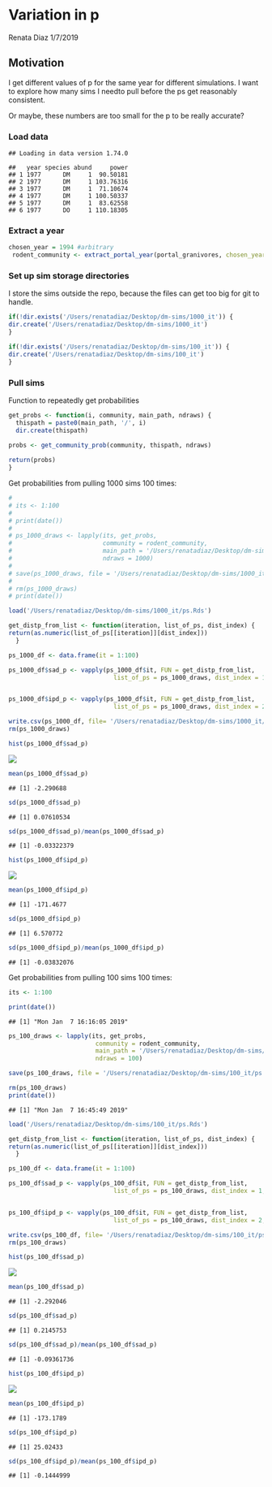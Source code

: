 Variation in p
================
Renata Diaz
1/7/2019

Motivation
----------

I get different values of p for the same year for different simulations. I want to explore how many sims I needto pull before the ps get reasonably consistent.

Or maybe, these numbers are too small for the p to be really accurate?

### Load data

    ## Loading in data version 1.74.0

    ##   year species abund     power
    ## 1 1977      DM     1  90.50181
    ## 2 1977      DM     1 103.76316
    ## 3 1977      DM     1  71.10674
    ## 4 1977      DM     1 100.50337
    ## 5 1977      DM     1  83.62558
    ## 6 1977      DO     1 110.18305

### Extract a year

``` r
chosen_year = 1994 #arbitrary
 rodent_community <- extract_portal_year(portal_granivores, chosen_year= chosen_year)
```

### Set up sim storage directories

I store the sims outside the repo, because the files can get too big for git to handle.

``` r
if(!dir.exists('/Users/renatadiaz/Desktop/dm-sims/1000_it')) {
dir.create('/Users/renatadiaz/Desktop/dm-sims/1000_it')
}

if(!dir.exists('/Users/renatadiaz/Desktop/dm-sims/100_it')) {
dir.create('/Users/renatadiaz/Desktop/dm-sims/100_it')
}
```

### Pull sims

Function to repeatedly get probabilities

``` r
get_probs <- function(i, community, main_path, ndraws) {
  thispath = paste0(main_path, '/', i)
  dir.create(thispath)
  
probs <- get_community_prob(community, thispath, ndraws)

return(probs)
}
```

Get probabilities from pulling 1000 sims 100 times:

``` r
# 
# its <- 1:100
# 
# print(date())
# 
# ps_1000_draws <- lapply(its, get_probs,
#                         community = rodent_community,
#                         main_path = '/Users/renatadiaz/Desktop/dm-sims/1000_it',
#                         ndraws = 1000)
# 
# save(ps_1000_draws, file = '/Users/renatadiaz/Desktop/dm-sims/1000_it/ps.Rds')
# 
# rm(ps_1000_draws)
# print(date())

load('/Users/renatadiaz/Desktop/dm-sims/1000_it/ps.Rds')

get_distp_from_list <- function(iteration, list_of_ps, dist_index) {
return(as.numeric(list_of_ps[[iteration]][dist_index]))
  }

ps_1000_df <- data.frame(it = 1:100)

ps_1000_df$sad_p <- vapply(ps_1000_df$it, FUN = get_distp_from_list,
                             list_of_ps = ps_1000_draws, dist_index = 1, FUN.VALUE = as.numeric(ps_1000_draws[[1]][1]))


ps_1000_df$ipd_p <- vapply(ps_1000_df$it, FUN = get_distp_from_list,
                             list_of_ps = ps_1000_draws, dist_index = 2, FUN.VALUE = as.numeric(ps_1000_draws[[1]][1]))

write.csv(ps_1000_df, file= '/Users/renatadiaz/Desktop/dm-sims/1000_it/ps_df.csv')
rm(ps_1000_draws)

hist(ps_1000_df$sad_p)
```

![](variation_in_p_files/figure-markdown_github/1000%20draws-1.png)

``` r
mean(ps_1000_df$sad_p)
```

    ## [1] -2.290688

``` r
sd(ps_1000_df$sad_p)
```

    ## [1] 0.07610534

``` r
sd(ps_1000_df$sad_p)/mean(ps_1000_df$sad_p)
```

    ## [1] -0.03322379

``` r
hist(ps_1000_df$ipd_p)
```

![](variation_in_p_files/figure-markdown_github/1000%20draws-2.png)

``` r
mean(ps_1000_df$ipd_p)
```

    ## [1] -171.4677

``` r
sd(ps_1000_df$ipd_p)
```

    ## [1] 6.570772

``` r
sd(ps_1000_df$ipd_p)/mean(ps_1000_df$ipd_p)
```

    ## [1] -0.03832076

Get probabilities from pulling 100 sims 100 times:

``` r
its <- 1:100

print(date())
```

    ## [1] "Mon Jan  7 16:16:05 2019"

``` r
ps_100_draws <- lapply(its, get_probs,
                        community = rodent_community,
                        main_path = '/Users/renatadiaz/Desktop/dm-sims/100_it',
                        ndraws = 100)

save(ps_100_draws, file = '/Users/renatadiaz/Desktop/dm-sims/100_it/ps.Rds')

rm(ps_100_draws)
print(date())
```

    ## [1] "Mon Jan  7 16:45:49 2019"

``` r
load('/Users/renatadiaz/Desktop/dm-sims/100_it/ps.Rds')

get_distp_from_list <- function(iteration, list_of_ps, dist_index) {
return(as.numeric(list_of_ps[[iteration]][dist_index]))
  }

ps_100_df <- data.frame(it = 1:100)

ps_100_df$sad_p <- vapply(ps_100_df$it, FUN = get_distp_from_list,
                             list_of_ps = ps_100_draws, dist_index = 1, FUN.VALUE = as.numeric(ps_100_draws[[1]][1]))


ps_100_df$ipd_p <- vapply(ps_100_df$it, FUN = get_distp_from_list,
                             list_of_ps = ps_100_draws, dist_index = 2, FUN.VALUE = as.numeric(ps_100_draws[[1]][1]))

write.csv(ps_100_df, file= '/Users/renatadiaz/Desktop/dm-sims/100_it/ps_df.csv')
rm(ps_100_draws)

hist(ps_100_df$sad_p)
```

![](variation_in_p_files/figure-markdown_github/100%20draws-1.png)

``` r
mean(ps_100_df$sad_p)
```

    ## [1] -2.292046

``` r
sd(ps_100_df$sad_p)
```

    ## [1] 0.2145753

``` r
sd(ps_100_df$sad_p)/mean(ps_100_df$sad_p)
```

    ## [1] -0.09361736

``` r
hist(ps_100_df$ipd_p)
```

![](variation_in_p_files/figure-markdown_github/100%20draws-2.png)

``` r
mean(ps_100_df$ipd_p)
```

    ## [1] -173.1789

``` r
sd(ps_100_df$ipd_p)
```

    ## [1] 25.02433

``` r
sd(ps_100_df$ipd_p)/mean(ps_100_df$ipd_p)
```

    ## [1] -0.1444999
